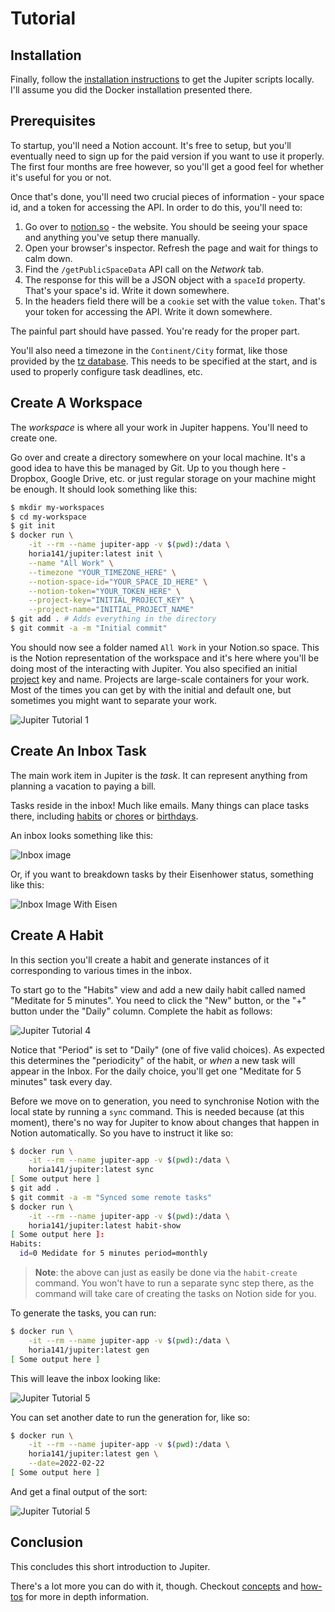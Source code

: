 # Tutorial

## Installation

Finally, follow the [installation instructions](install.md) to get
the Jupiter scripts locally. I'll assume you did the Docker installation presented there.

## Prerequisites

To startup, you'll need a Notion account. It's free to setup, but you'll eventually need to sign up for the paid
version if you want to use it properly. The first four months are free however, so you'll get a good feel for whether
it's useful for you or not.

Once that's done, you'll need two crucial pieces of information - your space id, and a token for accessing the API.
In order to do this, you'll need to:

1. Go over to [notion.so](https://www.notion.so/) - the website. You should be seeing your space and anything you've
   setup there manually.
1. Open your browser's inspector. Refresh the page and wait for things to calm down.
1. Find the `/getPublicSpaceData` API call on the _Network_ tab.
1. The response for this will be a JSON object with a `spaceId` property. That's your space's id. Write it down
   somewhere.
1. In the headers field there will be a `cookie` set with the value `token`. That's your token for accessing the API.
   Write it down somewhere.

The painful part should have passed. You're ready for the proper part.

You'll also need a timezone in the `Continent/City` format, like those provided by the
[tz database](https://en.wikipedia.org/wiki/List_of_tz_database_time_zones). This needs to be specified at the start,
and is used to properly configure task deadlines, etc.

## Create A Workspace

The _workspace_ is where all your work in Jupiter happens. You'll need to create one.

Go over and create a directory somewhere on your local machine. It's a good idea to have this be managed by Git.
Up to you though here - Dropbox, Google Drive, etc. or just regular storage on your machine might be enough. It
should look something like this:

```bash
$ mkdir my-workspaces
$ cd my-workspace
$ git init
$ docker run \
    -it --rm --name jupiter-app -v $(pwd):/data \
    horia141/jupiter:latest init \
    --name "All Work" \
    --timezone "YOUR_TIMEZONE_HERE" \
    --notion-space-id="YOUR_SPACE_ID_HERE" \
    --notion-token="YOUR_TOKEN_HERE" \
    --project-key="INITIAL_PROJECT_KEY" \
    --project-name="INITIAL_PROJECT_NAME"
$ git add . # Adds everything in the directory
$ git commit -a -m "Initial commit"
```

You should now see a folder named `All Work` in your Notion.so space. This is the Notion representation of the workspace
and it's here where you'll  be doing most of the interacting with Jupiter. You also specified an initial
[project](concepts/projects.md) key and name. Projects are large-scale containers for your work. Most of the times you
can get by with the initial and default one, but sometimes you might want to separate your work.

![Jupiter Tutorial 1](assets/jupiter-tutorial-1.png)

## Create An Inbox Task

The main work item in Jupiter is the _task_. It can represent anything from planning a vacation to paying a bill.

Tasks reside in the inbox! Much like emails. Many things can place tasks there, including [habits](./concepts/habits.md)
or [chores](./concepts/chores.md) or [birthdays](./concepts/persons.md).

An inbox looks something like this:

![Inbox image](assets/concepts-inbox.png)

Or, if you want to breakdown tasks by their Eisenhower status, something like this:

![Inbox Image With Eisen](assets/concepts-inbox-tasks-with-eisen.png)

## Create A Habit

In this section you'll create a habit and generate instances of it corresponding to various times in the inbox.

To start go to the "Habits" view and add a new daily habit called named "Meditate for 5 minutes". You need
to click the "New" button, or the "+" button under the "Daily" column. Complete the habit as follows:

![Jupiter Tutorial 4](assets/tutorial-habit.png)

Notice that "Period" is set to "Daily" (one of five valid choices). As expected this determines the "periodicity"
of the habit, or _when_ a new task will appear in the Inbox. For the daily choice, you'll get one
"Meditate for 5 minutes" task every day.

Before we move on to generation, you need to synchronise Notion with the local state by running a `sync` command.
This is needed because (at this moment), there's no way for Jupiter to know about changes that happen in Notion
automatically. So you have to instruct it like so:

```bash
$ docker run \
    -it --rm --name jupiter-app -v $(pwd):/data \
    horia141/jupiter:latest sync
[ Some output here ]
$ git add .
$ git commit -a -m "Synced some remote tasks"
$ docker run \
    -it --rm --name jupiter-app -v $(pwd):/data \
    horia141/jupiter:latest habit-show
[ Some output here ]:
Habits:
  id=0 Medidate for 5 minutes period=monthly
```

> **Note**: the above can just as easily be done via the `habit-create` command. You won't have to run
> a separate sync step there, as the command will take care of creating the tasks on Notion side for you.

To generate the tasks, you can run:

```bash
$ docker run \
    -it --rm --name jupiter-app -v $(pwd):/data \
    horia141/jupiter:latest gen
[ Some output here ]
```

This will leave the inbox looking like:

![Jupiter Tutorial 5](assets/tutorial-gen-habit.png)

You can set another date to run the generation for, like so:

```bash
$ docker run \
    -it --rm --name jupiter-app -v $(pwd):/data \
    horia141/jupiter:latest gen \
    --date=2022-02-22
[ Some output here ]
```

And get a final output of the sort:

![Jupiter Tutorial 5](assets/tutorial-habits-gen-part-two.png)

## Conclusion

This concludes this short introduction to Jupiter.

There's a lot more you can do with it, though. Checkout [concepts](concepts/overview.md) and [how-tos](how-tos) for
 more in depth information.

